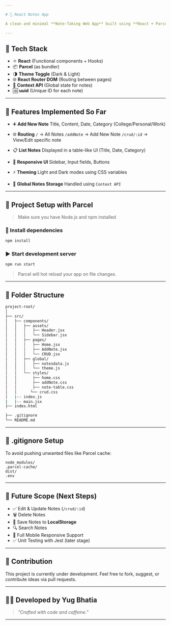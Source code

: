 ```yaml
---

# 📝 React Notes App

A clean and minimal **Note-Taking Web App** built using **React + Parcel**. This project allows users to create, view, and manage notes in different categories with a responsive UI and dark/light themes.

---
```


## 🔧 **Tech Stack**

* ⚛️ **React** (Functional components + Hooks)
* 📦 **Parcel** (as bundler)
* 🌗 **Theme Toggle** (Dark & Light)
* 🌐 **React Router DOM** (Routing between pages)
* 🧠 **Context API** (Global state for notes)
* 🆔 **uuid** (Unique ID for each note)

---

## 📌 **Features Implemented So Far**

* ➕ **Add New Note**
  Title, Content, Date, Category (College/Personal/Work)

* 🌐 **Routing**
  `/` → All Notes
  `/addNote` → Add New Note
  `/crud/:id` → View/Edit specific note

* 📋 **List Notes**
  Displayed in a table-like UI (Title, Date, Category)

* 🎨 **Responsive UI**
  Sidebar, Input fields, Buttons

* ⚡ **Theming**
  Light and Dark modes using CSS variables

* 🧠 **Global Notes Storage**
  Handled using `Context API`

---

## 🚀 **Project Setup with Parcel**

> Make sure you have Node.js and npm installed

### 🧱 Install dependencies

```bash
npm install
```

### ▶️ Start development server

```bash
npm run start
```

> Parcel will hot reload your app on file changes.

---

## 📁 **Folder Structure**

```bash
project-root/
│
├── src/
│   ├── components/
│   │   ├── assets/
│   │   │   ├── Header.jsx
│   │   │   └── Sidebar.jsx
│   │   ├── pages/
│   │   │   ├── Home.jsx
│   │   │   ├── AddNote.jsx
│   │   │   └── CRUD.jsx
│   │   ├── global/
│   │   │   ├── notesdata.js
│   │   │   └── theme.js
│   │   └── styles/
│   │       ├── home.css
│   │       ├── addNote.css
│   │       ├── note-table.css
│   │      └── crud.css
│   |-- index.js
|   |-- main.jsx
├── index.html

├── .gitignore
└── README.md
```

---

## 🔐 **.gitignore Setup**

To avoid pushing unwanted files like Parcel cache:

```gitignore
node_modules/
.parcel-cache/
dist/
.env
```

---

## 🎯 **Future Scope (Next Steps)**

* ✅ Edit & Update Notes (`/crud/:id`)
* 🗑️ Delete Notes
* 💾 Save Notes to **LocalStorage**
* 🔍 Search Notes
* 📲 Full Mobile Responsive Support
* ✅ Unit Testing with Jest (later stage)

---

## 🙌 **Contribution**

This project is currently under development. Feel free to fork, suggest, or contribute ideas via pull requests.

---

## 👨‍💻 **Developed by Yug Bhatia**

> *"Crafted with code and caffeine."*

---

